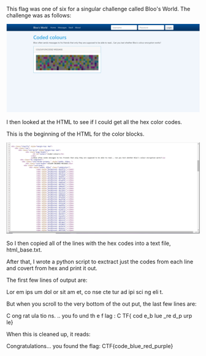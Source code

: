 This flag was one of six for a singular challenge called Bloo's World.
The challenge was as follows: 

![](images/bloos_world.JPG)

I then looked at the HTML to see if I could get all the hex color codes.

This is the beginning of the HTML for the color blocks. 

![](images/bloos_world_html_snip.JPG)

So I then copied all of the lines with the hex codes into a text file, html_base.txt. 

After that, I wrote a python script to exctract just the codes from each line and covert from hex and print it out. 

The first few lines of output are:

Lor
em 
ips
um 
dol
or 
sit
 am
et,
 co
nse
cte
tur
 ad
ipi
sci
ng 
eli
t. 


But when you scroll to the very bottom of the out put, the last few lines are:

C
ong
rat
ula
tio
ns.
.. 
you
 fo
und
 th
e f
lag
: C
TF{
cod
e_b
lue
_re
d_p
urp
le}


When this is cleaned up, it reads:

Congratulations... you found the flag: CTF{code_blue_red_purple} 

